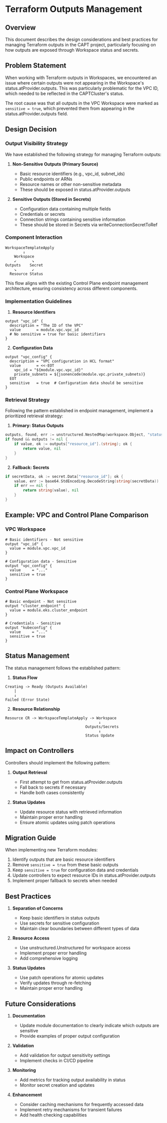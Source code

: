 # Terraform Outputs Management

## Overview

This document describes the design considerations and best practices for managing Terraform outputs in the CAPT project, particularly focusing on how outputs are exposed through Workspace status and secrets.

## Problem Statement

When working with Terraform outputs in Workspaces, we encountered an issue where certain outputs were not appearing in the Workspace's status.atProvider.outputs. This was particularly problematic for the VPC ID, which needed to be reflected in the CAPTCluster's status.

The root cause was that all outputs in the VPC Workspace were marked as `sensitive = true`, which prevented them from appearing in the status.atProvider.outputs field.

## Design Decision

### Output Visibility Strategy

We have established the following strategy for managing Terraform outputs:

1. **Non-Sensitive Outputs (Primary Source)**
   - Basic resource identifiers (e.g., vpc_id, subnet_ids)
   - Public endpoints or ARNs
   - Resource names or other non-sensitive metadata
   - These should be exposed in status.atProvider.outputs

2. **Sensitive Outputs (Stored in Secrets)**
   - Configuration data containing multiple fields
   - Credentials or secrets
   - Connection strings containing sensitive information
   - These should be stored in Secrets via writeConnectionSecretToRef

### Component Interaction

```
WorkspaceTemplateApply
        ↓
    Workspace
    ↙       ↘
Outputs    Secret
    ↘       ↙
  Resource Status
```

This flow aligns with the existing Control Plane endpoint management architecture, ensuring consistency across different components.

### Implementation Guidelines

1. **Resource Identifiers**
```hcl
output "vpc_id" {
  description = "The ID of the VPC"
  value       = module.vpc.vpc_id
  # No sensitive = true for basic identifiers
}
```

2. **Configuration Data**
```hcl
output "vpc_config" {
  description = "VPC configuration in HCL format"
  value       = <<-EOT
    vpc_id = "${module.vpc.vpc_id}"
    private_subnets = ${jsonencode(module.vpc.private_subnets)}
  EOT
  sensitive   = true  # Configuration data should be sensitive
}
```

### Retrieval Strategy

Following the pattern established in endpoint management, implement a prioritized retrieval strategy:

1. **Primary: Status Outputs**
```go
outputs, found, err := unstructured.NestedMap(workspace.Object, "status", "atProvider", "outputs")
if found && outputs != nil {
    if value, ok := outputs["resource_id"].(string); ok {
        return value, nil
    }
}
```

2. **Fallback: Secrets**
```go
if secretData, ok := secret.Data["resource_id"]; ok {
    value, err := base64.StdEncoding.DecodeString(string(secretData))
    if err == nil {
        return string(value), nil
    }
}
```

## Example: VPC and Control Plane Comparison

### VPC Workspace
```hcl
# Basic identifiers - Not sensitive
output "vpc_id" {
  value = module.vpc.vpc_id
}

# Configuration data - Sensitive
output "vpc_config" {
  value     = "..."
  sensitive = true
}
```

### Control Plane Workspace
```hcl
# Basic endpoint - Not sensitive
output "cluster_endpoint" {
  value = module.eks.cluster_endpoint
}

# Credentials - Sensitive
output "kubeconfig" {
  value     = "..."
  sensitive = true
}
```

## Status Management

The status management follows the established pattern:

1. **Status Flow**
```
Creating -> Ready (Outputs Available)
    |
    ↓
Failed (Error State)
```

2. **Resource Relationship**
```
Resource CR -> WorkspaceTemplateApply -> Workspace
                                          ↓
                                    Outputs/Secrets
                                          ↓
                                    Status Update
```

## Impact on Controllers

Controllers should implement the following pattern:

1. **Output Retrieval**
   - First attempt to get from status.atProvider.outputs
   - Fall back to secrets if necessary
   - Handle both cases consistently

2. **Status Updates**
   - Update resource status with retrieved information
   - Maintain proper error handling
   - Ensure atomic updates using patch operations

## Migration Guide

When implementing new Terraform modules:

1. Identify outputs that are basic resource identifiers
2. Remove `sensitive = true` from these basic outputs
3. Keep `sensitive = true` for configuration data and credentials
4. Update controllers to expect resource IDs in status.atProvider.outputs
5. Implement proper fallback to secrets when needed

## Best Practices

1. **Separation of Concerns**
   - Keep basic identifiers in status outputs
   - Use secrets for sensitive configuration
   - Maintain clear boundaries between different types of data

2. **Resource Access**
   - Use unstructured.Unstructured for workspace access
   - Implement proper error handling
   - Add comprehensive logging

3. **Status Updates**
   - Use patch operations for atomic updates
   - Verify updates through re-fetching
   - Maintain proper error handling

## Future Considerations

1. **Documentation**
   - Update module documentation to clearly indicate which outputs are sensitive
   - Provide examples of proper output configuration

2. **Validation**
   - Add validation for output sensitivity settings
   - Implement checks in CI/CD pipeline

3. **Monitoring**
   - Add metrics for tracking output availability in status
   - Monitor secret creation and updates

4. **Enhancement**
   - Consider caching mechanisms for frequently accessed data
   - Implement retry mechanisms for transient failures
   - Add health checking capabilities
